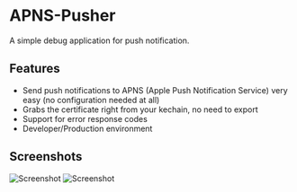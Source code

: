 # APNS-Pusher
A simple debug application for push notification.

## Features
* Send push notifications to APNS (Apple Push Notification Service) very easy (no configuration needed at all)
* Grabs the certificate right from your kechain, no need to export
* Support for error response codes
* Developer/Production environment

## Screenshots
![Screenshot](https://github.com/simonb/APNS-Pusher/raw/master/Screenshots/main.png "Main")
![Screenshot](https://github.com/simonb/APNS-Pusher/raw/master/Screenshots/certificates.png "Certificates")

